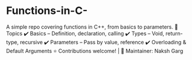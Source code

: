 # Functions-in-C-
A simple repo covering functions in C++, from basics to parameters.  📌 Topics ✔️ Basics – Definition, declaration, calling ✔️ Types – Void, return-type, recursive ✔️ Parameters – Pass by value, reference ✔️ Overloading &amp; Default Arguments  ⭐ Contributions welcome! | 📩 Maintainer: Naksh Garg

